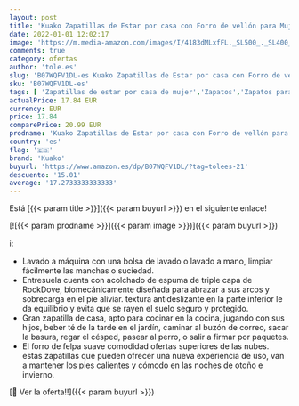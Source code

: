 ```yaml
---
layout: post
title: 'Kuako Zapatillas de Estar por casa con Forro de vellón para Mujer Antideslizantes Espuma de Memoria para Interiores Zapatos cálidos acogedores de la casa'
date: 2022-01-01 12:02:17
image: 'https://m.media-amazon.com/images/I/4183dMLxfFL._SL500_._SL400_.jpg'
comments: true
category: ofertas
author: 'tole.es'
slug: 'B07WQFV1DL-es Kuako Zapatillas de Estar por casa con Forro de vellón...'
sku: 'B07WQFV1DL-es'
tags: [ 'Zapatillas de estar por casa de mujer','Zapatos','Zapatos para mujer','Zapatos y complementos','kuako','zapatos', ]
actualPrice: 17.84 EUR
currency: EUR
price: 17.84
comparePrice: 20.99 EUR
prodname: 'Kuako Zapatillas de Estar por casa con Forro de vellón para Mujer Antideslizantes Espuma de Memoria para Interiores Zapatos cálidos acogedores de la casa'
country: 'es'
flag: '🇪🇸'
brand: 'Kuako'
buyurl: 'https://www.amazon.es/dp/B07WQFV1DL/?tag=tolees-21'
descuento: '15.01'
average: '17.2733333333333'
---
```


Está [{{< param title >}}]({{< param buyurl >}}) en el siguiente enlace!

[![{{< param prodname >}}]({{< param image >}})]({{< param buyurl >}})

ℹ️:

- Lavado a máquina con una bolsa de lavado o lavado a mano, limpiar fácilmente las manchas o suciedad.
- Entresuela cuenta con acolchado de espuma de triple capa de RockDove, biomecánicamente diseñada para abrazar a sus arcos y sobrecarga en el pie aliviar. textura antideslizante en la parte inferior le da equilibrio y evita que se rayen el suelo seguro y protegido.
- Gran zapatilla de casa, apto para cocinar en la cocina, jugando con sus hijos, beber té de la tarde en el jardín, caminar al buzón de correo, sacar la basura, regar el césped, pasear al perro, o salir a firmar por paquetes.
- El forro de felpa suave comodidad ofertas superiores de las nubes. estas zapatillas que pueden ofrecer una nueva experiencia de uso, van a mantener los pies calientes y cómodo en las noches de otoño e invierno.

[🛒 Ver la oferta!!]({{< param buyurl >}})
